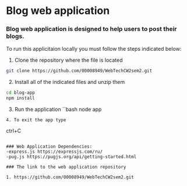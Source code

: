 # Blog web application

### Blog web application is designed to help users to post their blogs.

To run this applicitaion locally you must follow the steps indicated below:

1. Clone the repository where the file is located
```bash
git clone https://github.com/00008949/WebTechCW2sem2.git
```
2. Install all of the indicated files and unzip them
```bash
cd blog-app
npm install
```

3. Run the application
``bash
node app
```
4. To exit the app type

```
ctrl+C
```

### Web Application Dependencies:
-express.js https://expressjs.com/ru/
-pug.js https://pugjs.org/api/getting-started.html

### The link to the web application repository

1. https://github.com/00008949/WebTechCW2sem2.git

